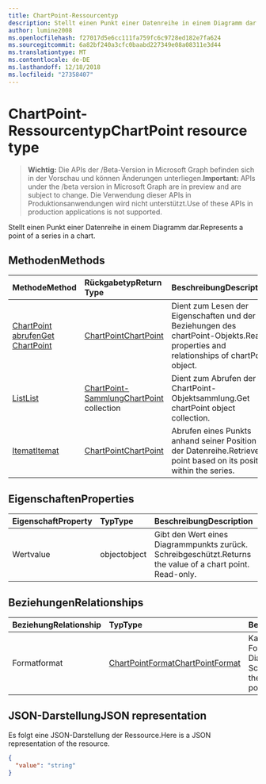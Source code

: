 ```yaml
---
title: ChartPoint-Ressourcentyp
description: Stellt einen Punkt einer Datenreihe in einem Diagramm dar.
author: lumine2008
ms.openlocfilehash: f27017d5e6cc111fa759fc6c9728ed182e7fa624
ms.sourcegitcommit: 6a82bf240a3cfc0baabd227349e08a08311e3d44
ms.translationtype: MT
ms.contentlocale: de-DE
ms.lasthandoff: 12/18/2018
ms.locfileid: "27358407"
---
```

# <a name="chartpoint-resource-type"></a><span data-ttu-id="d6d39-103">ChartPoint-Ressourcentyp</span><span class="sxs-lookup"><span data-stu-id="d6d39-103">ChartPoint resource type</span></span>

> <span data-ttu-id="d6d39-104">**Wichtig:** Die APIs der /Beta-Version in Microsoft Graph befinden sich in der Vorschau und können Änderungen unterliegen.</span><span class="sxs-lookup"><span data-stu-id="d6d39-104">**Important:** APIs under the /beta version in Microsoft Graph are in preview and are subject to change.</span></span> <span data-ttu-id="d6d39-105">Die Verwendung dieser APIs in Produktionsanwendungen wird nicht unterstützt.</span><span class="sxs-lookup"><span data-stu-id="d6d39-105">Use of these APIs in production applications is not supported.</span></span>

<span data-ttu-id="d6d39-106">Stellt einen Punkt einer Datenreihe in einem Diagramm dar.</span><span class="sxs-lookup"><span data-stu-id="d6d39-106">Represents a point of a series in a chart.</span></span>


## <a name="methods"></a><span data-ttu-id="d6d39-107">Methoden</span><span class="sxs-lookup"><span data-stu-id="d6d39-107">Methods</span></span>

| <span data-ttu-id="d6d39-108">Methode</span><span class="sxs-lookup"><span data-stu-id="d6d39-108">Method</span></span>           | <span data-ttu-id="d6d39-109">Rückgabetyp</span><span class="sxs-lookup"><span data-stu-id="d6d39-109">Return Type</span></span>    |<span data-ttu-id="d6d39-110">Beschreibung</span><span class="sxs-lookup"><span data-stu-id="d6d39-110">Description</span></span>|
|:---------------|:--------|:----------|
|[<span data-ttu-id="d6d39-111">ChartPoint abrufen</span><span class="sxs-lookup"><span data-stu-id="d6d39-111">Get ChartPoint</span></span>](../api/chartpoint-get.md) | [<span data-ttu-id="d6d39-112">ChartPoint</span><span class="sxs-lookup"><span data-stu-id="d6d39-112">ChartPoint</span></span>](chartpoint.md) |<span data-ttu-id="d6d39-113">Dient zum Lesen der Eigenschaften und der Beziehungen des chartPoint-Objekts.</span><span class="sxs-lookup"><span data-stu-id="d6d39-113">Read properties and relationships of chartPoint object.</span></span>|
|[<span data-ttu-id="d6d39-114">List</span><span class="sxs-lookup"><span data-stu-id="d6d39-114">List</span></span>](../api/chartpoint-list.md) | <span data-ttu-id="d6d39-115">[ChartPoint-Sammlung](chartpoint.md)</span><span class="sxs-lookup"><span data-stu-id="d6d39-115">[ChartPoint](chartpoint.md) collection</span></span> |<span data-ttu-id="d6d39-116">Dient zum Abrufen der ChartPoint-Objektsammlung.</span><span class="sxs-lookup"><span data-stu-id="d6d39-116">Get chartPoint object collection.</span></span> |
|[<span data-ttu-id="d6d39-117">Itemat</span><span class="sxs-lookup"><span data-stu-id="d6d39-117">Itemat</span></span>](../api/chartpointscollection-itemat.md)|[<span data-ttu-id="d6d39-118">ChartPoint</span><span class="sxs-lookup"><span data-stu-id="d6d39-118">ChartPoint</span></span>](chartpoint.md)|<span data-ttu-id="d6d39-119">Abrufen eines Punkts anhand seiner Position in der Datenreihe.</span><span class="sxs-lookup"><span data-stu-id="d6d39-119">Retrieve a point based on its position within the series.</span></span>|

## <a name="properties"></a><span data-ttu-id="d6d39-120">Eigenschaften</span><span class="sxs-lookup"><span data-stu-id="d6d39-120">Properties</span></span>
| <span data-ttu-id="d6d39-121">Eigenschaft</span><span class="sxs-lookup"><span data-stu-id="d6d39-121">Property</span></span>     | <span data-ttu-id="d6d39-122">Typ</span><span class="sxs-lookup"><span data-stu-id="d6d39-122">Type</span></span>   |<span data-ttu-id="d6d39-123">Beschreibung</span><span class="sxs-lookup"><span data-stu-id="d6d39-123">Description</span></span>|
|:---------------|:--------|:----------|
|<span data-ttu-id="d6d39-124">Wert</span><span class="sxs-lookup"><span data-stu-id="d6d39-124">value</span></span>|<span data-ttu-id="d6d39-125">object</span><span class="sxs-lookup"><span data-stu-id="d6d39-125">object</span></span>|<span data-ttu-id="d6d39-p102">Gibt den Wert eines Diagrammpunkts zurück. Schreibgeschützt.</span><span class="sxs-lookup"><span data-stu-id="d6d39-p102">Returns the value of a chart point. Read-only.</span></span>|

## <a name="relationships"></a><span data-ttu-id="d6d39-128">Beziehungen</span><span class="sxs-lookup"><span data-stu-id="d6d39-128">Relationships</span></span>
| <span data-ttu-id="d6d39-129">Beziehung</span><span class="sxs-lookup"><span data-stu-id="d6d39-129">Relationship</span></span> | <span data-ttu-id="d6d39-130">Typ</span><span class="sxs-lookup"><span data-stu-id="d6d39-130">Type</span></span>   |<span data-ttu-id="d6d39-131">Beschreibung</span><span class="sxs-lookup"><span data-stu-id="d6d39-131">Description</span></span>|
|:---------------|:--------|:----------|
|<span data-ttu-id="d6d39-132">Format</span><span class="sxs-lookup"><span data-stu-id="d6d39-132">format</span></span>|[<span data-ttu-id="d6d39-133">ChartPointFormat</span><span class="sxs-lookup"><span data-stu-id="d6d39-133">ChartPointFormat</span></span>](chartpointformat.md)|<span data-ttu-id="d6d39-p103">Kapselt die Formateigenschaften eines Diagrammpunkts. Schreibgeschützt.</span><span class="sxs-lookup"><span data-stu-id="d6d39-p103">Encapsulates the format properties chart point. Read-only.</span></span>|

## <a name="json-representation"></a><span data-ttu-id="d6d39-136">JSON-Darstellung</span><span class="sxs-lookup"><span data-stu-id="d6d39-136">JSON representation</span></span>

<span data-ttu-id="d6d39-137">Es folgt eine JSON-Darstellung der Ressource.</span><span class="sxs-lookup"><span data-stu-id="d6d39-137">Here is a JSON representation of the resource.</span></span>

<!-- {
  "blockType": "resource",
  "optionalProperties": [

  ],
  "@odata.type": "microsoft.graph.chartPoint"
}-->

```json
{
  "value": "string"
}

```

<!-- uuid: 8fcb5dbc-d5aa-4681-8e31-b001d5168d79
2015-10-25 14:57:30 UTC -->
<!-- {
  "type": "#page.annotation",
  "description": "ChartPoint resource",
  "keywords": "",
  "section": "documentation",
  "tocPath": ""
}-->